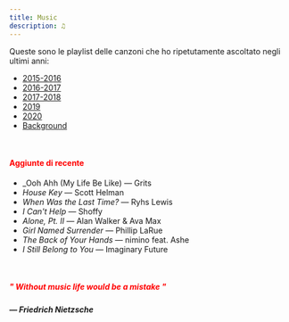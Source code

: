 ```yaml
---
title: Music
description: ♫
---
```

Queste sono le playlist delle canzoni che ho ripetutamente ascoltato negli ultimi anni:

* [2015-2016](https://music.apple.com/it/playlist/my-2015-2016/pl.b4bf1a93707c44f89aa794dc2888e844)
* [2016-2017](https://music.apple.com/it/playlist/my-2016-2017/pl.u-PDb40o6tJ9qVro)
* [2017-2018](https://music.apple.com/it/playlist/my-2017-2018/pl.u-b3b8RKgC0qaz1d)
* [2019](https://music.apple.com/it/playlist/my-2019/pl.u-b3b8Re4H0qaz1d)
* [2020](https://music.apple.com/it/playlist/my-2020/pl.u-LdbqE1vt5e4m0R?l)
* [Background](https://music.apple.com/it/playlist/background/pl.b05fb95eaae8419b8bc2201594355ee0?l=en)

&nbsp;

#### <span style="color:red">Aggiunte di recente</span>
* _Ooh Ahh (My Life Be Like) — Grits
* _House Key_ — Scott Helman
* _When Was the Last Time?_ — Ryhs Lewis
* _I Can't Help_ — Shoffy
* _Alone, Pt. II_ — Alan Walker & Ava Max
* _Girl Named Surrender_ — Phillip LaRue
* _The Back of Your Hands_ — nimino feat. Ashe
* _I Still Belong to You_ — Imaginary Future

&nbsp;

##### <span style="color:red">_" Without music life would be a mistake "_</span>

##### — Friedrich Nietzsche
